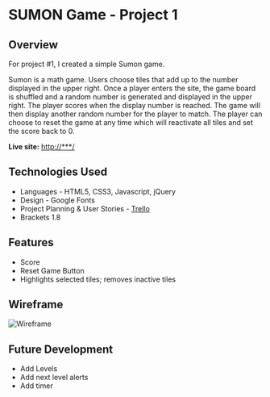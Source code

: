 # SUMON Game - Project 1
## Overview

For project #1, I created a simple Sumon game.

Sumon is a math game. Users choose tiles that add up to the number displayed in the upper right.
Once a player enters the site, the game board is shuffled and a random number is generated and displayed in the upper right. 
The player scores when the display number is reached. The game will then display another random number for the player to match. 
The player can choose to reset the game at any time which will reactivate all tiles and set the score back to 0.

**Live site:** <http://***/>

## Technologies Used

  * Languages - HTML5, CSS3, Javascript, jQuery
  * Design - Google Fonts
  * Project Planning & User Stories - [Trello](https://****)
  * Brackets 1.8


## Features

  * Score
  * Reset Game Button
  * Highlights selected tiles; removes inactive tiles


## Wireframe

![Wireframe](https://*****)


## Future Development


  * Add Levels
  * Add next level alerts
  * Add timer